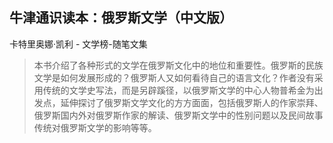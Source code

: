 ## 牛津通识读本：俄罗斯文学（中文版）

卡特里奥娜·凯利  -  文学榜-随笔文集

> 本书介绍了各种形式的文学在俄罗斯文化中的地位和重要性。俄罗斯的民族文学是如何发展形成的？俄罗斯人又如何看待自己的语言文化？作者没有采用传统的文学史写法，而是另辟蹊径，以俄罗斯文学的中心人物普希金为出发点，延伸探讨了俄罗斯文学文化的方方面面，包括俄罗斯人的作家崇拜、俄罗斯国内外对俄罗斯作家的解读、俄罗斯文学中的性别问题以及民间故事传统对俄罗斯文学的影响等等。
